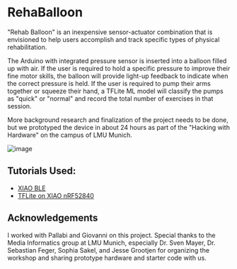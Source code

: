 # RehaBalloon

"Rehab Balloon" is an inexpensive sensor-actuator combination that is envisioned to help users accomplish and track specific types of physical rehabilitation.

The Arduino with integrated pressure sensor is inserted into a balloon filled up with air.  If the user is required to hold a specific pressure to improve their fine motor skills, the balloon will provide light-up feedback to indicate when the correct pressure is held.  If the user is required to pump their arms together or squeeze their hand, a TFLite ML model will classify the pumps as "quick" or "normal" and record the total number of exercises in that session.

More background research and finalization of the project needs to be done, but we prototyped the device in about 24 hours as part of the "Hacking with Hardware" on the campus of LMU Munich.

![image](https://user-images.githubusercontent.com/5325477/236141831-cf9bed38-ad3f-4be4-8966-4a861e5218b8.png)

## Tutorials Used:
- [XIAO BLE](https://wiki.seeedstudio.com/XIAO_BLE/)
- [TFLite on XIAO nRF52840](https://wiki.seeedstudio.com/XIAO-BLE-Sense-TFLite-Getting-Started/)

## Acknowledgements

I worked with Pallabi and Giovanni on this project.  Special thanks to the Media Informatics group at LMU Munich, especially Dr. Sven Mayer, Dr. Sebastian Feger, Sophia Sakel, and Jesse Grootjen for organizing the workshop and sharing prototype hardware and starter code with us.

